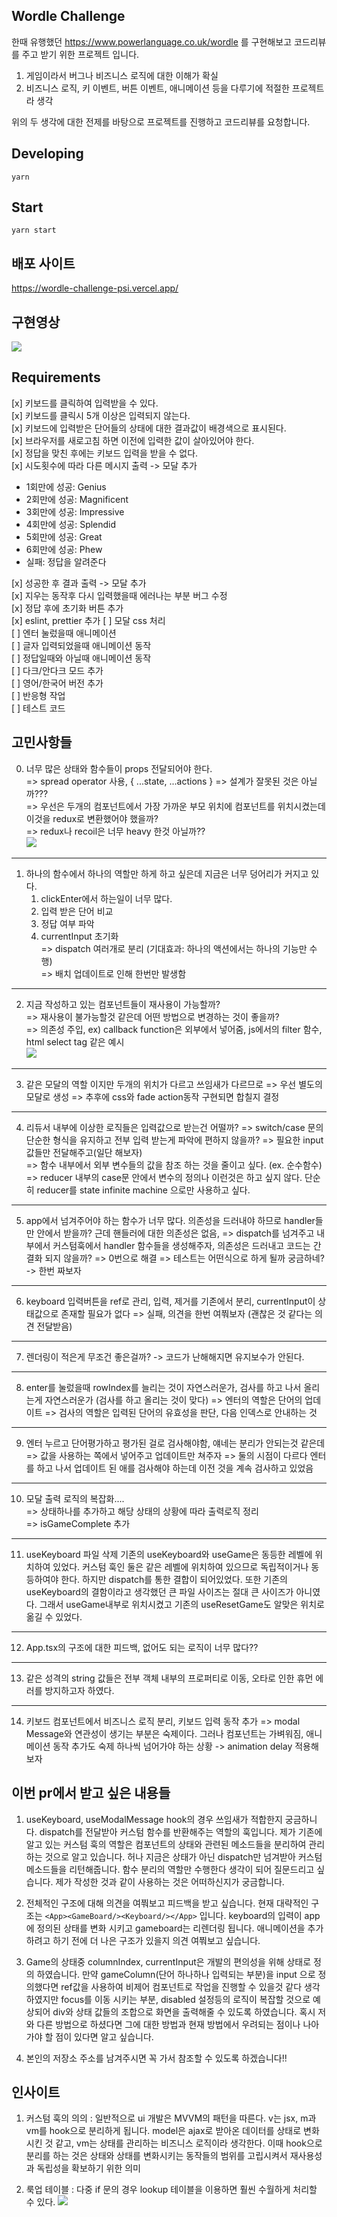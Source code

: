 ## Wordle Challenge

한때 유행했던 https://www.powerlanguage.co.uk/wordle 를 구현해보고 코드리뷰를 주고 받기 위한 프로젝트 입니다.

1. 게임이라서 버그나 비즈니스 로직에 대한 이해가 확실
2. 비즈니스 로직, 키 이벤트, 버튼 이벤트, 애니메이션 등을 다루기에 적절한 프로젝트라 생각

위의 두 생각에 대한 전제를 바탕으로 프로젝트를 진행하고 코드리뷰를 요청합니다.


## Developing

```shell
yarn
```

## Start

```shell
yarn start
```

## 배포 사이트
https://wordle-challenge-psi.vercel.app/

## 구현영상 
![](May-13-2022%2019-25-24.gif)


## Requirements 
[x] 키보드를 클릭하여 입력받을 수 있다.   
[x] 키보드를 클릭시 5개 이상은 입력되지 않는다.   
[x] 키보드에 입력받은 단어들의 상태에 대한 결과값이 배경색으로 표시된다.   
[x] 브라우저를 새로고침 하면 이전에 입력한 값이 살아있어야 한다.  
[x] 정답을 맞친 후에는 키보드 입력을 받을 수 없다.   
[x] 시도횟수에 따라 다른 메시지 출력 -> 모달 추가
- 1회만에 성공: Genius
- 2회만에 성공: Magnificent
- 3회만에 성공: Impressive
- 4회만에 성공: Splendid
- 5회만에 성공: Great
- 6회만에 성공: Phew
- 실패: 정답을 알려준다
  
[x] 성공한 후 결과 출력 -> 모달 추가   
[x] 지우는 동작후 다시 입력했을때 에러나는 부분 버그 수정   
[x] 정답 후에 초기화 버튼 추가    
[x] eslint, prettier 추가
[ ] 모달 css 처리   
[ ] 엔터 눌렀을때 애니메이션   
[ ] 글자 입력되었을때 애니메이션 동작   
[ ] 정답일때와 아닐때 애니메이션 동작   
[ ] 다크/안다크 모드 추가   
[ ] 영어/한국어 버전 추가   
[ ] 반응형 작업   
[ ] 테스트 코드    


## 고민사항들
0) 너무 많은 상태와 함수들이 props 전달되어야 한다.    
   => spread operator 사용, { ...state, ...actions } 
   => 설계가 잘못된 것은 아닐까???     
   => 우선은 두개의 컴포넌트에서 가장 가까운 부모 위치에 컴포넌트를 위치시켰는데 이것을 redux로 변환했어야 했을까?    
   => redux나 recoil은 너무 heavy 한것 아닐까??      
  ![](2022-05-15-00-55-11.png)

------

1) 하나의 함수에서 하나의 역할만 하게 하고 싶은데 지금은 너무 덩어리가 커지고 있다.    
    1) clickEnter에서 하는일이 너무 많다.       
      1) 입력 받은 단어 비교     
      2) 정답 여부 파악    
      3) currentInput 초기화   
    => dispatch 여러개로 분리 (기대효과: 하나의 액션에서는 하나의 기능만 수행)   
    => 배치 업데이트로 인해 한번만 발생함     

------

2) 지금 작성하고 있는 컴포넌트들이 재사용이 가능할까?   
    => 재사용이 불가능할것 같은데 어떤 방법으로 변경하는 것이 좋을까?    
    => 의존성 주입, ex) callback function은 외부에서 넣어줌, js에서의 filter 함수, html select tag 같은 예시    
    ![](2022-05-15-00-54-35.png)

------

3) 같은 모달의 역할 이지만 두개의 위치가 다르고 쓰임새가 다르므로 
    => 우선 별도의 모달로 생성
    => 추후에 css와 fade action동작 구현되면 합칠지 결정

------

4) 리듀서 내부에 이상한 로직들은 입력값으로 받는건 어떨까? 
    => switch/case 문의 단순한 형식을 유지하고 전부 입력 받는게 파악에 편하지 않을까? 
    => 필요한 input 값들만 전달해주고(일단 해보자)   
    => 함수 내부에서 외부 변수들의 값을 참조 하는 것을 줄이고 싶다. (ex. 순수함수)
    => reducer 내부의 case문 안에서 변수의 정의나 이런것은 하고 싶지 않다. 
    단순히 reducer를 state infinite machine 으로만 사용하고 싶다.

------

5) app에서 넘겨주어야 하는 함수가 너무 많다.
   의존성을 드러내야 하므로 handler들만 안에서 받을까? 
   근데 핸들러에 대한 의존성은 없음, 
   => dispatch를 넘겨주고 내부에서 커스텀훅에서 handler 함수들을 생성해주자, 
   의존성은 드러내고 코드는 간결화 되지 않을까? 
   => 0번으로 해결
   => 테스트는 어떤식으로 하게 될까 궁금하네? -> 한번 짜보자

------

6) keyboard 입력버튼을 ref로 관리, 입력, 제거를 기존에서 분리, currentInput이 상태값으로 존재할 필요가 없다
   => 실패, 의견을 한번 여쭤보자 (괜찮은 것 같다는 의견 전달받음)

------

7) 렌더링이 적은게 무조건 좋은걸까? -> 코드가 난해해지면 유지보수가 안된다.

------

8) enter를 눌렀을때 rowIndex를 늘리는 것이 자연스러운가, 검사를 하고 나서 올리는게 자연스러운가 (검사를 하고 올리는 것이 맞다)
  => 엔터의 역할은 단어의 업데이트
  => 검사의 역할은 입력된 단어의 유효성을 판단, 다음 인덱스로 안내하는 것

------   

9) 엔터 누르고 단어평가하고 평가된 걸로 검사해야함, 얘네는 분리가 안되는것 같은데 
    => 값을 사용하는 쪽에서 넣어주고 업데이트만 쳐주자
    => 둘의 시점이 다르다 엔터를 하고 나서 업데이트 된 애를 검사해야 하는데 이전 것을 계속 검사하고 있었음

------

10) 모달 출력 로직의 복잡화....   
  => 상태하나를 추가하고 해당 상태의 상황에 따라 출력로직 정리   
  => isGameComplete 추가    
 
--- 

11) useKeyboard 파일 삭제
    기존의 useKeyboard와 useGame은 동등한 레벨에 위치하여 있었다.
    커스텀 훅인 둘은 같은 레벨에 위치하여 있으므로 독립적이거나 동등하여야 한다.
    하지만 dispatch를 통한 결합이 되어있었다.
    또한 기존의 useKeyboard의 결함이라고 생각했던 큰 파일 사이즈는 절대 큰 사이즈가 아니였다.
    그래서 useGame내부로 위치시켰고 기존의 useResetGame도 알맞은 위치로 옮길 수 있었다.

--- 

12) App.tsx의 구조에 대한 피드백, 없어도 되는 로직이 너무 많다??

---

13) 같은 성격의 string 값들은 전부 객체 내부의 프로퍼티로 이동, 오타로 인한 휴먼 에러를 방지하고자 하였다.

---

14) 키보드 컴포넌트에서 비즈니스 로직 분리, 키보드 입력 동작 추가 => modal Message와 연관성이 생기는 부분은 숙제이다. 그러나 컴포넌트는 가벼워짐, 애니메이션 동작 추가도 숙제
하나씩 넘어가야 하는 상황 -> animation delay 적용해보자

## 이번 pr에서 받고 싶은 내용들 
1) useKeyboard, useModalMessage hook의 경우 쓰임새가 적합한지 궁금하니다. 
  dispatch를 전달받아 커스텀 함수를 반환해주는 역할의 훅입니다.
  제가 기존에 알고 있는 커스텀 훅의 역할은 컴포넌트의 상태와 관련된 메소드들을 분리하여 관리하는 것으로 알고 있습니다.
  허나 지금은 상태가 아닌 dispatch만 넘겨받아 커스텀 메소드들을 리턴해줍니다. 
  함수 분리의 역할만 수행한다 생각이 되어 질문드리고 싶습니다.
  제가 작성한 것과 같이 사용하는 것은 어떠하신지가 궁금합니다.

2) 전체적인 구조에 대해 의견을 여쭤보고 피드백을 받고 싶습니다.
  현재 대략적인 구조는 `<App><GameBoard/><Keyboard/></App>` 입니다.
  keyboard의 입력이 app에 정의된 상태를 변화 시키고 gameboard는 리렌더링 됩니다.
  애니메이션을 추가 하려고 하기 전에 더 나은 구조가 있을지 의견 여쭤보고 싶습니다.

3) Game의 상태중 columnIndex, currentInput은 개발의 편의성을 위해 상태로 정의 하였습니다.
   만약 gameColumn(단어 하나하나 입력되는 부분)을 input 으로 정의했다면 ref값을 사용하여 비제어 컴포넌트로 작업을 진행할 수 있을것 같다 생각하였지만 focus를 이동 시키는 부분, disabled 설정등의 로직이 복잡할 것으로 예상되어 div와 상태 값들의 조합으로 화면을 출력해줄 수 있도록 하였습니다.
   혹시 저와 다른 방법으로 하셨다면 그에 대한 방법과 현재 방법에서 우려되는 점이나 나아가야 할 점이 있다면 알고 싶습니다.

4) 본인의 저장소 주소를 남겨주시면 꼭 가서 참조할 수 있도록 하겠습니다!!


## 인사이트
1. 커스텀 훅의 의의 : 
    일반적으로 ui 개발은 MVVM의 패턴을 따른다.
    v는 jsx, m과 vm를 hook으로 분리하게 됩니다.
    model은 ajax로 받아온 데이터를 상태로 변화시킨 것 같고, vm는 상태를 관리하는 비즈니스 로직이라 생각한다.
    이때 hook으로 분리를 하는 것은 상태와 상태를 변화시키는 동작들의 범위를 고립시켜서 재사용성과 독립성을 확보하기 위한 의미


2. 룩업 테이블 :
    다중 if 문의 경우 lookup 테이블을 이용하면 훨씬 수월하게 처리할 수 있다.
    ![](2022-05-15-12-30-39.png)

